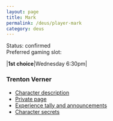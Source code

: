 ```yaml
---
layout: page
title: Mark
permalink: /deus/player-mark
category: deus
---
```

Status: confirmed
<br>Preferred gaming slot:

|__1st choice__|Wednesday 6:30pm|

### Trenton Verner

* [Character description](char-public-mark)
* [Private page](char-private-mark)
* [Experience tally and announcements](announce-mark)
* [Character secrets](char-secrets-mark)


